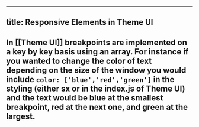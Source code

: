 
---
title: Responsive Elements in Theme UI
---
## In [[Theme UI]] breakpoints are implemented on a key by key basis using an array. For instance if you wanted to change the color of text depending on the size of the window you would include `color: ['blue','red','green']` in the styling (either sx or in the index.js of Theme UI) and the text would be blue at the smallest breakpoint, red at the next one, and green at the largest.
